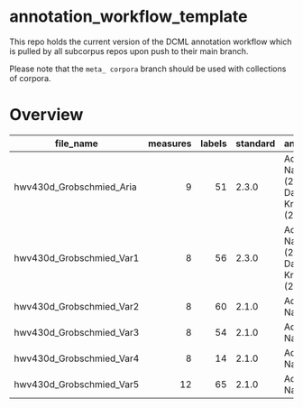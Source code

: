 # annotation_workflow_template

This repo holds the current version of the DCML annotation workflow which is pulled by all subcorpus repos upon push to their main branch. 

Please note that the `meta_ corpora` branch should be used with collections of corpora.


# Overview
|       file_name        |measures|labels|standard|                annotators                 |reviewers|
|------------------------|-------:|-----:|--------|-------------------------------------------|---------|
|hwv430d_Grobschmied_Aria|       9|    51|2.3.0   |Adrian Nagel (2.1.0), Davor Krkljus (2.3.0)|DK       |
|hwv430d_Grobschmied_Var1|       8|    56|2.3.0   |Adrian Nagel (2.1.0), Davor Krkljus (2.3.0)|DK       |
|hwv430d_Grobschmied_Var2|       8|    60|2.1.0   |Adrian Nagel                               |         |
|hwv430d_Grobschmied_Var3|       8|    54|2.1.0   |Adrian Nagel                               |         |
|hwv430d_Grobschmied_Var4|       8|    14|2.1.0   |Adrian Nagel                               |         |
|hwv430d_Grobschmied_Var5|      12|    65|2.1.0   |Adrian Nagel                               |         |
